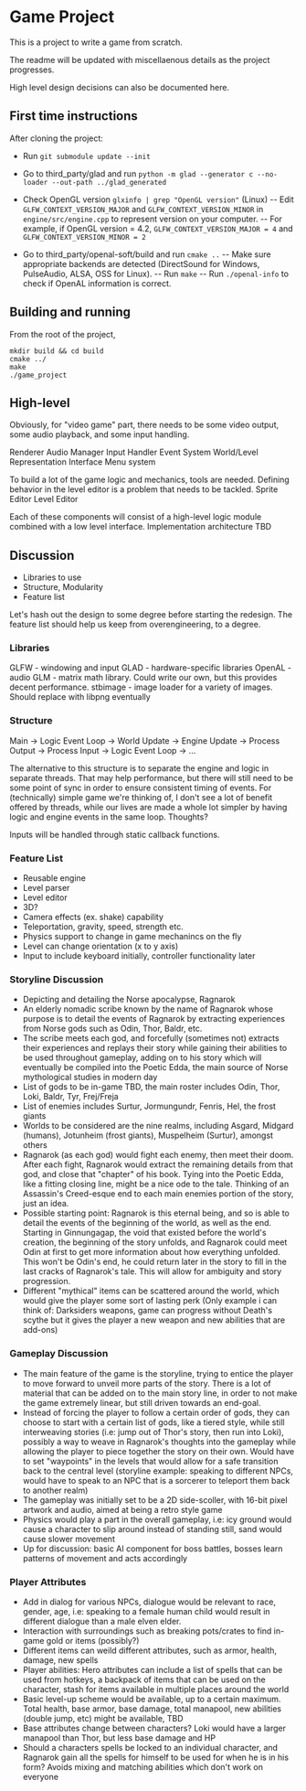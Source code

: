 # Game Project

This is a project to write a game from scratch.

The readme will be updated with miscellaenous details as the project progresses.

High level design decisions can also be documented here.

## First time instructions
After cloning the project:

* Run `git submodule update --init`

* Go to third_party/glad and run `python -m glad --generator c --no-loader --out-path ../glad_generated`

* Check OpenGL version `glxinfo | grep "OpenGL version"` (Linux)
-- Edit ` GLFW_CONTEXT_VERSION_MAJOR` and `GLFW_CONTEXT_VERSION_MINOR` in `engine/src/engine.cpp` to represent version on your computer.
-- For example, if OpenGL version = 4.2, `GLFW_CONTEXT_VERSION_MAJOR = 4` and `GLFW_CONTEXT_VERSION_MINOR = 2`

* Go to third_party/openal-soft/build and run `cmake ..`
-- Make sure appropriate backends are detected (DirectSound for Windows, PulseAudio, ALSA, OSS for Linux).
-- Run `make`
-- Run `./openal-info` to check if OpenAL information is correct.

## Building and running
From the root of the project,
~~~~
mkdir build && cd build
cmake ../
make
./game_project
~~~~

## High-level
Obviously, for "video game" part, there needs to be some video output, some audio playback, and some input handling.

Renderer
Audio Manager
Input Handler
Event System
World/Level Representation
Interface
    Menu system

To build a lot of the game logic and mechanics, tools are needed. Defining behavior in the level editor is a problem that needs to be tackled.
Sprite Editor
Level Editor

Each of these components will consist of a high-level logic module combined with a low level interface. Implementation architecture TBD

## Discussion

- Libraries to use
- Structure, Modularity
- Feature list

Let's hash out the design to some degree before starting the redesign. The feature list should help us keep from overengineering, to a degree.

### Libraries

GLFW - windowing and input
GLAD - hardware-specific libraries
OpenAL - audio
GLM - matrix math library. Could write our own, but this provides decent performance.
stbimage - image loader for a variety of images. Should replace with libpng eventually

### Structure

Main -> Logic Event Loop -> World Update -> Engine Update -> Process Output -> Process Input -> Logic Event Loop -> ...

The alternative to this structure is to separate the engine and logic in separate threads. That may help performance, but there will still need to be some point of sync in order to ensure consistent timing of events. For (technically) simple game we're thinking of, I don't see a lot of benefit offered by threads, while our lives are made a whole lot simpler by having logic and engine events in the same loop. Thoughts?

Inputs will be handled through static callback functions.

### Feature List

- Reusable engine
- Level parser
- Level editor
- 3D?
- Camera effects (ex. shake) capability
- Teleportation, gravity, speed, strength etc.
- Physics support to change in game mechanincs on the fly
- Level can change orientation (x to y axis)
- Input to include keyboard initially, controller functionality later

### Storyline Discussion
- Depicting and detailing the Norse apocalypse, Ragnarok
- An elderly nomadic scribe known by the name of Ragnarok whose purpose is to detail the events of Ragnarok by extracting experiences from Norse gods such as Odin, Thor, Baldr, etc.
- The scribe meets each god, and forcefully (sometimes not) extracts their experiences and replays their story while gaining their abilities to be used throughout gameplay, adding on to his story which will eventually be compiled into the Poetic Edda, the main source of Norse mythological studies in modern day
- List of gods to be in-game TBD, the main roster includes Odin, Thor, Loki, Baldr, Tyr, Frej/Freja
- List of enemies includes Surtur, Jormungundr, Fenris, Hel, the frost giants
- Worlds to be considered are the nine realms, including Asgard, Midgard (humans), Jotunheim (frost giants), Muspelheim (Surtur), amongst others
- Ragnarok (as each god) would fight each enemy, then meet their doom. After each fight, Ragnarok would extract the remaining details from that god, and close that "chapter" of his book. Tying into the Poetic Edda, like a fitting closing line, might be a nice ode to the tale. Thinking of an Assassin's Creed-esque end to each main enemies portion of the story, just an idea.
- Possible starting point: Ragnarok is this eternal being, and so is able to detail the events of the beginning of the world, as well as the end. Starting in Ginnungagap, the void that existed before the world's creation, the beginning of the story unfolds, and Ragnarok could meet Odin at first to get more information about how everything unfolded. This won't be Odin's end, he could return later in the story to fill in the last cracks of Ragnarok's tale. This will allow for ambiguity and story progression.
- Different "mythical" items can be scattered around the world, which would give the player some sort of lasting perk (Only example i can think of: Darksiders weapons, game can progress without Death's scythe but it gives the player a new weapon and new abilities that are add-ons)

### Gameplay Discussion
- The main feature of the game is the storyline, trying to entice the player to move forward to unveil more parts of the story. There is a lot of material that can be added on to the main story line, in order to not make the game extremely linear, but still driven towards an end-goal.
- Instead of forcing the player to follow a certain order of gods, they can choose to start with a certain list of gods, like a tiered style, while still interweaving stories (i.e: jump out of Thor's story, then run into Loki), possibly a way to weave in Ragnarok's thoughts into the gameplay while allowing the player to piece together the story on their own. Would have to set "waypoints" in the levels that would allow for a safe transition back to the central level (storyline example: speaking to different NPCs, would have to speak to an NPC that is a sorcerer to teleport them back to another realm)
- The gameplay was initially set to be a 2D side-scoller, with 16-bit pixel artwork and audio, aimed at being a retro style game
- Physics would play a part in the overall gameplay, i.e: icy ground would cause a character to slip around instead of standing still, sand would cause slower movement
- Up for discussion: basic AI component for boss battles, bosses learn patterns of movement and acts accordingly

### Player Attributes
- Add in dialog for various NPCs, dialogue would be relevant to race, gender, age, i.e: speaking to a female human child would result in different dialogue than a male elven elder.
- Interaction with surroundings such as breaking pots/crates to find in-game gold or items (possibly?)
- Different items can weild different attributes, such as armor, health, damage, new spells
- Player abilities: Hero attributes can include a list of spells that can be used from hotkeys, a backpack of items that can be used on the character, stash for items available in multiple places around the world
- Basic level-up scheme would be available, up to a certain maximum. Total health, base armor, base damage, total manapool, new abilities (double jump, etc) might be available, TBD
- Base attributes change between characters? Loki would have a larger manapool than Thor, but less base damage and HP
- Should a characters spells be locked to an individual character, and Ragnarok gain all the spells for himself to be used for when he is in his form? Avoids mixing and matching abilities which don't work on everyone

